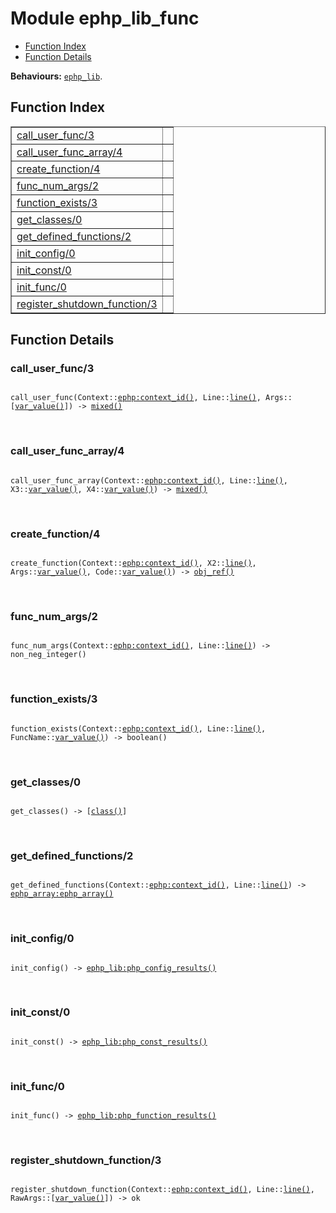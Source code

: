 

# Module ephp_lib_func #
* [Function Index](#index)
* [Function Details](#functions)

__Behaviours:__ [`ephp_lib`](ephp_lib.md).

<a name="index"></a>

## Function Index ##


<table width="100%" border="1" cellspacing="0" cellpadding="2" summary="function index"><tr><td valign="top"><a href="#call_user_func-3">call_user_func/3</a></td><td></td></tr><tr><td valign="top"><a href="#call_user_func_array-4">call_user_func_array/4</a></td><td></td></tr><tr><td valign="top"><a href="#create_function-4">create_function/4</a></td><td></td></tr><tr><td valign="top"><a href="#func_num_args-2">func_num_args/2</a></td><td></td></tr><tr><td valign="top"><a href="#function_exists-3">function_exists/3</a></td><td></td></tr><tr><td valign="top"><a href="#get_classes-0">get_classes/0</a></td><td></td></tr><tr><td valign="top"><a href="#get_defined_functions-2">get_defined_functions/2</a></td><td></td></tr><tr><td valign="top"><a href="#init_config-0">init_config/0</a></td><td></td></tr><tr><td valign="top"><a href="#init_const-0">init_const/0</a></td><td></td></tr><tr><td valign="top"><a href="#init_func-0">init_func/0</a></td><td></td></tr><tr><td valign="top"><a href="#register_shutdown_function-3">register_shutdown_function/3</a></td><td></td></tr></table>


<a name="functions"></a>

## Function Details ##

<a name="call_user_func-3"></a>

### call_user_func/3 ###

<pre><code>
call_user_func(Context::<a href="ephp.md#type-context_id">ephp:context_id()</a>, Line::<a href="#type-line">line()</a>, Args::[<a href="#type-var_value">var_value()</a>]) -&gt; <a href="#type-mixed">mixed()</a>
</code></pre>
<br />

<a name="call_user_func_array-4"></a>

### call_user_func_array/4 ###

<pre><code>
call_user_func_array(Context::<a href="ephp.md#type-context_id">ephp:context_id()</a>, Line::<a href="#type-line">line()</a>, X3::<a href="#type-var_value">var_value()</a>, X4::<a href="#type-var_value">var_value()</a>) -&gt; <a href="#type-mixed">mixed()</a>
</code></pre>
<br />

<a name="create_function-4"></a>

### create_function/4 ###

<pre><code>
create_function(Context::<a href="ephp.md#type-context_id">ephp:context_id()</a>, X2::<a href="#type-line">line()</a>, Args::<a href="#type-var_value">var_value()</a>, Code::<a href="#type-var_value">var_value()</a>) -&gt; <a href="#type-obj_ref">obj_ref()</a>
</code></pre>
<br />

<a name="func_num_args-2"></a>

### func_num_args/2 ###

<pre><code>
func_num_args(Context::<a href="ephp.md#type-context_id">ephp:context_id()</a>, Line::<a href="#type-line">line()</a>) -&gt; non_neg_integer()
</code></pre>
<br />

<a name="function_exists-3"></a>

### function_exists/3 ###

<pre><code>
function_exists(Context::<a href="ephp.md#type-context_id">ephp:context_id()</a>, Line::<a href="#type-line">line()</a>, FuncName::<a href="#type-var_value">var_value()</a>) -&gt; boolean()
</code></pre>
<br />

<a name="get_classes-0"></a>

### get_classes/0 ###

<pre><code>
get_classes() -&gt; [<a href="#type-class">class()</a>]
</code></pre>
<br />

<a name="get_defined_functions-2"></a>

### get_defined_functions/2 ###

<pre><code>
get_defined_functions(Context::<a href="ephp.md#type-context_id">ephp:context_id()</a>, Line::<a href="#type-line">line()</a>) -&gt; <a href="ephp_array.md#type-ephp_array">ephp_array:ephp_array()</a>
</code></pre>
<br />

<a name="init_config-0"></a>

### init_config/0 ###

<pre><code>
init_config() -&gt; <a href="ephp_lib.md#type-php_config_results">ephp_lib:php_config_results()</a>
</code></pre>
<br />

<a name="init_const-0"></a>

### init_const/0 ###

<pre><code>
init_const() -&gt; <a href="ephp_lib.md#type-php_const_results">ephp_lib:php_const_results()</a>
</code></pre>
<br />

<a name="init_func-0"></a>

### init_func/0 ###

<pre><code>
init_func() -&gt; <a href="ephp_lib.md#type-php_function_results">ephp_lib:php_function_results()</a>
</code></pre>
<br />

<a name="register_shutdown_function-3"></a>

### register_shutdown_function/3 ###

<pre><code>
register_shutdown_function(Context::<a href="ephp.md#type-context_id">ephp:context_id()</a>, Line::<a href="#type-line">line()</a>, RawArgs::[<a href="#type-var_value">var_value()</a>]) -&gt; ok
</code></pre>
<br />

